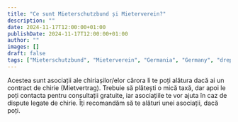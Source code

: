 ```yaml
---
title: "Ce sunt Mieterschutzbund și Mieterverein?"
description: ""
date: 2024-11-17T12:00:00+01:00
publishDate: 2024-11-17T12:00:00+01:00
author: ""
images: []
draft: false
tags: ["Mieterschutzbund", "Mieterverein", "Germania", "Germany", "drepturile chiriașilor"]
---
```



Acestea sunt asociații ale chiriașilor/elor cărora li te poți alătura dacă ai un contract de chirie (Mietvertrag). Trebuie să plătești o mică taxă, dar apoi le poți contacta pentru consultații gratuite, iar asociațiile te vor ajuta în caz de dispute legate de chirie. Îți recomandăm să te alături unei asociații, dacă poți. 